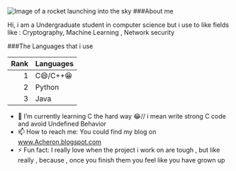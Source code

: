 <picture>
  <source media="(prefers-color-scheme: dark)" srcset="https://example.com/dark-rocket-launch.gif" sizes="(max-width: 768px) 100vw, 100vw">
  <source media="(prefers-color-scheme: light)" srcset="https://example.com/light-rocket-launch.gif" sizes="(max-width: 768px) 100vw, 100vw">
  <img alt="Image of a rocket launching into the sky" src="https://example.com/light-rocket-launch.gif" sizes="(max-width: 768px) 100vw, 100vw">
</picture>


<!--
**MiltonJ23/MiltonJ23** is a ✨ _special_ ✨ repository because its `README.md` (this file) appears on your GitHub profile.

Here are some ideas to get you started:


- 🌱 I’m currently learning C the hard way 😂// i mean write strong C code and avoid Undefined Behavior
- 💬 Ask me about ...
- 📫 How to reach me: ...
- 😄 Pronouns: ...
- ⚡ Fun fact: I really love when the project i work on are tough , but like really , because , once you finish them you feel like you have grown up
-->###About me

Hi, i am a Undergraduate student in computer science
but i use to like fields like : Cryptography, Machine Learning , Network security 

###The Languages that i use 

| Rank | Languages |
|-----:|-----------|
|     1| C😄/C++😁 |  
|     2| Python    |
|     3| Java      |
- 🌱 I’m currently learning C the hard way 😂// i mean write strong C code and avoid Undefined Behavior
- 📫 How to reach me: You could find my blog on www.Acheron.blogspot.com
- ⚡ Fun fact: I really love when the project i work on are tough , but like really , because , once you finish them you feel like you have grown up
